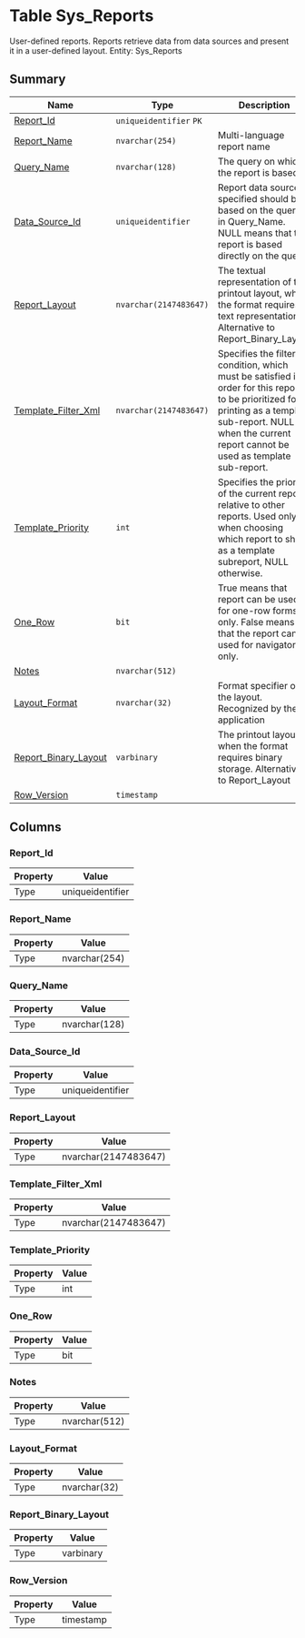 # Table Sys_Reports

User-defined reports. Reports retrieve data from data sources and present it in a user-defined layout. Entity: Sys_Reports

## Summary

| Name | Type | Description |
| - | - | --- |
|[Report_Id](#report_id)|`uniqueidentifier` `PK`||
|[Report_Name](#report_name)|`nvarchar(254)` |Multi-language report name|
|[Query_Name](#query_name)|`nvarchar(128)` |The query on which the report is based|
|[Data_Source_Id](#data_source_id)|`uniqueidentifier` |Report data source. If specified should be based on the query in Query_Name. NULL means that the report is based directly on the query|
|[Report_Layout](#report_layout)|`nvarchar(2147483647)` |The textual representation of the printout layout, when the format requires text representation. Alternative to Report_Binary_Layout|
|[Template_Filter_Xml](#template_filter_xml)|`nvarchar(2147483647)` |Specifies the filter condition, which must be satisfied in order for this report to be prioritized for printing as a template sub-report. NULL when the current report cannot be used as template sub-report.|
|[Template_Priority](#template_priority)|`int` |Specifies the priority of the current report, relative to other reports. Used only when choosing which report to show as a template subreport, NULL otherwise.|
|[One_Row](#one_row)|`bit` |True means that report can be used for one-row forms only. False means that the report can be used for navigators only.|
|[Notes](#notes)|`nvarchar(512)` ||
|[Layout_Format](#layout_format)|`nvarchar(32)` |Format specifier of the layout. Recognized by the application|
|[Report_Binary_Layout](#report_binary_layout)|`varbinary` |The printout layout, when the format requires binary storage. Alternative to Report_Layout|
|[Row_Version](#row_version)|`timestamp` ||

## Columns

### Report_Id

| Property | Value |
| - | - |
|Type|uniqueidentifier|

### Report_Name

| Property | Value |
| - | - |
|Type|nvarchar(254)|

### Query_Name

| Property | Value |
| - | - |
|Type|nvarchar(128)|

### Data_Source_Id

| Property | Value |
| - | - |
|Type|uniqueidentifier|

### Report_Layout

| Property | Value |
| - | - |
|Type|nvarchar(2147483647)|

### Template_Filter_Xml

| Property | Value |
| - | - |
|Type|nvarchar(2147483647)|

### Template_Priority

| Property | Value |
| - | - |
|Type|int|

### One_Row

| Property | Value |
| - | - |
|Type|bit|

### Notes

| Property | Value |
| - | - |
|Type|nvarchar(512)|

### Layout_Format

| Property | Value |
| - | - |
|Type|nvarchar(32)|

### Report_Binary_Layout

| Property | Value |
| - | - |
|Type|varbinary|

### Row_Version

| Property | Value |
| - | - |
|Type|timestamp|


